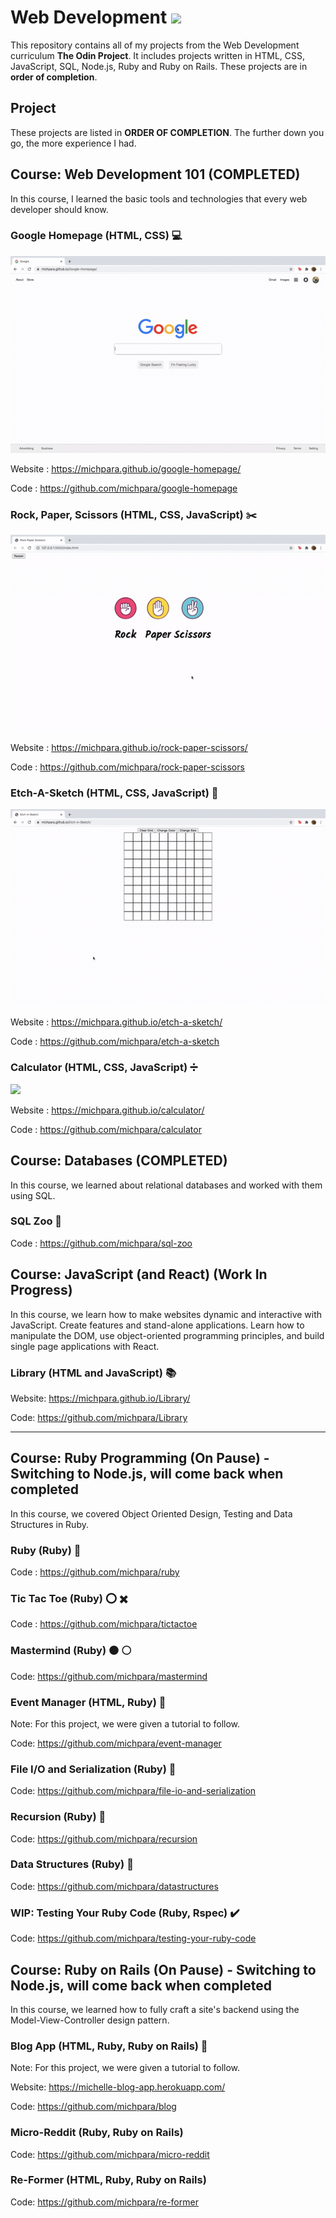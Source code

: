 # **Web Development**  <img src="https://media.giphy.com/media/d9IfL7seBexHLct75B/giphy.gif" width="100">

This repository contains all of my projects from the Web Development curriculum **The Odin Project**. It includes projects written in HTML, CSS, JavaScript,
SQL, Node.js, Ruby and Ruby on Rails. These projects are in **order of completion**. 

## **Project**

These projects are listed in **ORDER OF COMPLETION**. The further down you go, the more experience I had.

## Course: Web Development 101 (COMPLETED)
  
  In this course, I learned the basic tools and technologies that every web developer should know.

  ### **Google Homepage (HTML, CSS)** :computer:
  
  ![](gifs/google-homepage.gif)

  Website : https://michpara.github.io/google-homepage/

  Code : https://github.com/michpara/google-homepage

  ### **Rock, Paper, Scissors (HTML, CSS, JavaScript)** :scissors:

![](gifs/rps.gif)

  Website : https://michpara.github.io/rock-paper-scissors/

  Code : https://github.com/michpara/rock-paper-scissors

  ### **Etch-A-Sketch (HTML, CSS, JavaScript)** :notebook:
  
 ![](gifs/etch-a-sketch.gif)

  Website : https://michpara.github.io/etch-a-sketch/

  Code : https://github.com/michpara/etch-a-sketch

  ### **Calculator (HTML, CSS, JavaScript)** :heavy_division_sign:
  
![](gifs/calculator.gif)

  Website : https://michpara.github.io/calculator/

  Code : https://github.com/michpara/calculator
  
## **Course: Databases (COMPLETED)**

  In this course, we learned about relational databases and worked with them using SQL.

  ### **SQL Zoo** :leopard:

  Code : https://github.com/michpara/sql-zoo
  
## **Course: JavaScript (and React) (Work In Progress)**

In this course, we learn how to make websites dynamic and interactive with JavaScript. Create features and stand-alone applications. Learn how to manipulate the DOM, use object-oriented programming principles, and build single page applications with React.

  ### **Library (HTML and JavaScript)** 📚
  
  Website: https://michpara.github.io/Library/
  
  Code: https://github.com/michpara/Library

---------------------------------------------------------------------------------------------------------------------------------------------------------------------------------
  
## **Course: Ruby Programming (On Pause) - Switching to Node.js, will come back when completed**

  In this course, we covered Object Oriented Design, Testing and Data Structures in Ruby.
  
  ### **Ruby (Ruby)** :gem:
  
  Code : https://github.com/michpara/ruby

  ### **Tic Tac Toe (Ruby)** :o: :heavy_multiplication_x:
 
  Code : https://github.com/michpara/tictactoe
 
  ### **Mastermind (Ruby)** :black_circle: :white_circle:
  
  Code: https://github.com/michpara/mastermind
  
  ### **Event Manager (HTML, Ruby)** :book:
  Note: For this project, we were given a tutorial to follow.
  
  Code: https://github.com/michpara/event-manager
  
  ### **File I/O and Serialization (Ruby)** :page_with_curl:
  
  Code: https://github.com/michpara/file-io-and-serialization
  
  ### **Recursion (Ruby)** :gem:
  
  Code: https://github.com/michpara/recursion
  
  ### **Data Structures (Ruby)** :gem:
  
  Code: https://github.com/michpara/datastructures
  
  ### **WIP: Testing Your Ruby Code (Ruby, Rspec)** :heavy_check_mark:
  
  Code: https://github.com/michpara/testing-your-ruby-code

## **Course: Ruby on Rails (On Pause) - Switching to Node.js, will come back when completed**

  In this course, we learned how to fully craft a site's backend using the Model-View-Controller design pattern.
  
  ### **Blog App (HTML, Ruby, Ruby on Rails)** :pencil:
  
  Note: For this project, we were given a tutorial to follow.
  
  Website: https://michelle-blog-app.herokuapp.com/

  Code: https://github.com/michpara/blog
  
  ### **Micro-Reddit (Ruby, Ruby on Rails)**
  
  Code: https://github.com/michpara/micro-reddit
  
  ### **Re-Former (HTML, Ruby, Ruby on Rails)**
  
  Code: https://github.com/michpara/re-former
